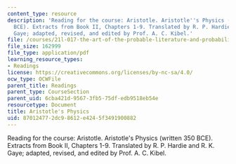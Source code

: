 ```yaml
---
content_type: resource
description: 'Reading for the course: Aristotle. Aristotle''s Physics (written 350
  BCE). Extracts from Book II, Chapters 1-9. Translated by R. P. Hardie and R. K.
  Gaye; adapted, revised, and edited by Prof. A. C. Kibel.'
file: /courses/21l-017-the-art-of-the-probable-literature-and-probability-spring-2008/870124772dc98612e4245f3491900882_aristotles_phy.pdf
file_size: 162999
file_type: application/pdf
learning_resource_types:
- Readings
license: https://creativecommons.org/licenses/by-nc-sa/4.0/
ocw_type: OCWFile
parent_title: Readings
parent_type: CourseSection
parent_uid: 6cba421d-9567-3fb5-75df-edb9518eb54e
resourcetype: Document
title: Aristotle's Physics
uid: 87012477-2dc9-8612-e424-5f3491900882
---
```

Reading for the course: Aristotle. Aristotle's Physics (written 350 BCE). Extracts from Book II, Chapters 1-9. Translated by R. P. Hardie and R. K. Gaye; adapted, revised, and edited by Prof. A. C. Kibel.